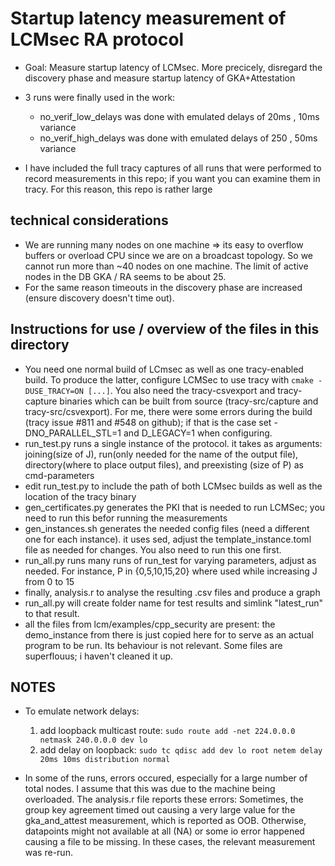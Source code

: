 # Startup latency measurement of LCMsec RA protocol

* Goal: Measure startup latency of LCMsec. More precicely, disregard the discovery phase and measure startup latency of GKA+Attestation

* 3 runs were finally used in the work:
    * no_verif_low_delays was done with emulated delays of 20ms , 10ms variance
    * no_verif_high_delays was done with emulated delays of 250 , 50ms variance

* I have included the full tracy captures of all runs that were performed to record measurements in this repo; if you want you can examine them in tracy. For this reason, this repo is rather large

## technical considerations

* We are running many nodes on one machine => its easy to overflow buffers or overload CPU since we are on a broadcast topology. So we cannot run more than ~40 nodes on one machine. The limit of active nodes in the DB GKA / RA seems to be about 25.
* For the same reason timeouts in the discovery phase are increased (ensure discovery doesn't time out).

## Instructions for use / overview of the files in this directory
* You need one normal build of LCmsec as well as one tracy-enabled build. To produce the latter, configure LCMSec to use tracy with `cmake -DUSE_TRACY=ON [...]`. You also need the tracy-csvexport and tracy-capture binaries which can be built from source (tracy-src/capture and tracy-src/csvexport). For me, there were some errors during the build (tracy issue #811 and #548 on github); if that is the case set -DNO_PARALLEL_STL=1 and D_LEGACY=1 when configuring.
* run_test.py runs a single instance of the protocol. it takes as arguments: joining(size of J), run(only needed for the name of the output file), directory(where to place output files), and preexisting (size of P) as cmd-parameters
* edit run_test.py to include the path of both LCMsec builds as well as the location of the tracy binary
* gen_certificates.py generates the PKI that is needed to run LCMSec; you need to run this befor running the measurements
* gen_instances.sh generates the needed config files (need a different one for each instance). it uses sed, adjust the template_instance.toml file as needed for changes. You also need to run this one first.
* run_all.py runs many runs of run_test for varying parameters, adjust as needed. For instance, P in {0,5,10,15,20} where used while increasing J from 0 to 15
* finally, analysis.r to analyse the resulting .csv files and produce a graph
* run_all.py will create folder name for test results and simlink "latest_run" to that result.
* all the files from lcm/examples/cpp_security are present: the demo_instance from there is just copied here for to serve as an actual program to be run. Its behaviour is not relevant. Some files are superflouus; i haven't cleaned it up.

## NOTES

* To emulate network delays:
    1. add loopback multicast route: `sudo route add -net 224.0.0.0 netmask 240.0.0.0 dev lo`
    2. add delay on loopback: `sudo tc qdisc add dev lo root netem delay 20ms 10ms distribution normal`

* In some of the runs, errors occured, especially for a large number of total nodes. I assume that this was due to the machine being overloaded. The analysis.r file reports these errors: Sometimes, the group key agreement timed out causing a very large value for the gka_and_attest measurement, which is reported as OOB. Otherwise, datapoints might not available at all (NA) or some io error happened causing a file to be missing. In these cases, the relevant measurement was re-run.
